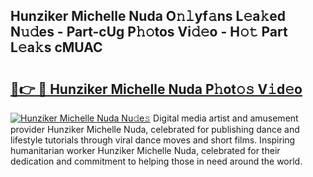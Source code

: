 ## Hunziker Michelle Nuda O𝚗𝚕yf𝚊ns L𝚎a𝚔ed N𝚞𝚍es - Part-cUg P𝚑𝚘tos Vi𝚍𝚎o - H𝚘𝚝 Part L𝚎a𝚔s cMUAC

# <h2><a href="http://kff0nhk.oniu.top/?m=Hunziker+Michelle+Nuda">🔗👉 🔴 Hunziker Michelle Nuda P𝚑ot𝚘𝚜 V𝚒d𝚎o</a></h2>

[![Hunziker Michelle Nuda Nu𝚍e𝚜](https://i.imgur.com/0qMVB7G.gif)](http://kff0nhk.oniu.top/?m=Hunziker+Michelle+Nuda)
Digital media artist and amusement provider Hunziker Michelle Nuda, celebrated for publishing dance and lifestyle tutorials through viral dance moves and short films. Inspiring humanitarian worker Hunziker Michelle Nuda, celebrated for their dedication and commitment to helping those in need around the world.  
